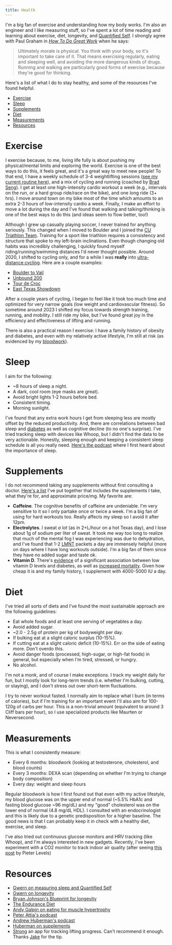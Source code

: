 ```yaml
---
title: Health
---
```

I'm a big fan of exercise and understanding how my body works. I'm also an engineer and I like measuring stuff, so I've spent a lot of time reading and learning about exercise, diet, longevity, and [Quantified Self](https://en.wikipedia.org/wiki/Quantified_self).
I strongly agree with Paul Graham in [*How To Do Great Work*](http://www.paulgraham.com/greatwork.html) when he says:
> Ultimately morale is physical. You think with your body, so it's important to take care of it. That means exercising regularly, eating and sleeping well, and avoiding the more dangerous kinds of drugs. Running and walking are particularly good forms of exercise because they're good for thinking.

Here's a list of what I do to stay healthy, and some of the resources I've found helpful.

- [Exercise](#exercise)
- [Sleep](#sleep)
- [Supplements](#supplements)
- [Diet](#diet)
- [Measurements](#measurements)
- [Resources](#resources)

# Exercise

I exercise because, to me, living life fully is about pushing my physical/mental limits and exploring the world. 
Exercise is one of the best ways to do this, it feels great, and it's a great way to meet new people! 
To that end, I have a weekly schedule of 3-4 weightlifting sessions ([see my current routine here](routine)), and a mix of cycling and running (coached by [Brad Seng](https://www.d3multisport.com/our-coaches/brad-seng)). 
I get at least one high-intensity cardio workout a week (e.g., intervals on the run, or a hard group ride/race on the bike), and one long ride (3+ hrs). 
I move around town on my bike most of the time which amounts to an extra 2-3 hours of low-intensity cardio a week.
Finally, I make an effort to move a lot during the day and I've found that walking and talking/thinking is one of the best ways to do this (and ideas seem to flow better, too!)    

Although I grew up casually playing soccer, I never trained for anything seriously. This changed when I moved to Boulder and I joined the [CU Triathlon Team](https://www.cutriathlon.com/). Training for a sport like triathlon requires a consistency and structure that spoke to my left-brain inclinations. Even though changing old habits was incredibly challenging, I quickly found myself riding/running/swimming distances I'd never thought possible. Around 2020, I shifted to cycling only, and for a while I was **really** into [ultra-distance cycling](https://en.wikipedia.org/wiki/Ultra-distance_cycling). Here are a couple examples: 
- [Boulder to Vail](https://www.strava.com/activities/7133415452)
- [Unbound 200](https://www.strava.com/activities/7256188457) 
- [Tour de Croc](https://www.strava.com/activities/7348087456)
- [East Texas Showdown](https://www.strava.com/activities/8737219081)

After a couple years of cycling, I began to feel like it took too much time and optimized for very narrow goals (low weight and cardiovascular fitness). 
So sometime around 2023 I shifted my focus towards strength training, running, and mobility.
I still ride my bike, but I've found great joy in the efficiency and effectiveness of lifting and running. 

There is also a practical reason I exercise: I have a family history of obesity and diabetes, and even with my relatively active lifestyle, I'm still at risk (as evidenced by my [bloodwork](#measurements)). 

<!-- Here's a list of people that have influenced my exercise journey: 
- Lachlan Morton. I still get goosebumps watching his Alt Tour video on the Dirty Kanza 200 (now Unbound Gravel).
- Anton Krupicka. A legit human that inpsired with his style and crazy mountain adventures.  
- Kurt Refsnider -->

# Sleep 

I aim for the following: 
* ~8 hours of sleep a night. 
* A dark, cool room (eye masks are great).
* Avoid bright lights 1-2 hours before bed. 
* Consistent timing. 
* Morning sunlight. 
  
I've found that any extra work hours I get from sleeping less are mostly offset by the reduced productivity. 
And, there are correlations between bad sleep and [diabetes](https://www.niddk.nih.gov/health-information/professionals/diabetes-discoveries-practice/the-impact-of-poor-sleep-on-type-2-diabetes) as well as cognitive decline (to no one's surprise). I've tried tracking sleep with devices like Whoop, but I didn't find the data to be very actionable. Honestly, sleeping enough and keeping a consistent sleep schedule is all you really need. [Here's the podcast](https://www.youtube.com/watch?v=gbQFSMayJxk) where I first heard about the importance of sleep. 

# Supplements

I do not recommend taking any supplements without first consulting a doctor. [Here's a list](https://docs.google.com/spreadsheets/d/1SLvUedtbfI9P0huaCIQEsxESnAF2JUXrzqLDqs1By6k/edit#gid=0) I've put together that includes the supplements I take, what they're for, and approximate price/mg. My favorite are: 
- **Caffeine**. The cognitive benefits of caffeine are undeniable. I'm very sensitive to it so I only partake once or twice a week. I'm a big fan of using for hard workouts too. Really affects my sleep so I avoid it after 12pm. 
- **Electrolytes**. I sweat *a lot* (as in 2+L/hour on a hot Texas day), and I lose about 1g of sodium per liter of sweat. It took me way too long to realize that much of the mental fog I was experiencing was due to dehydration, and I've found that 1-2 [LMNT](https://drinklmnt.com/) packets a day are immensely helpful (more on days where I have long workouts outside). I'm a big fan of them since they have no added sugar and taste ok. 
- **Vitamin D**. There's [evidence](https://www.ncbi.nlm.nih.gov/pmc/articles/PMC9671203/) of a significant association between low vitamin D levels and diabetes, as well as [increased mortality](https://gwern.net/longevity#vitamin-d). Given how cheap it is and my family history, I supplement with 4000-5000 IU a day.

# Diet 
I've tried all sorts of diets and I've found the most sustainable approach are the following guidelines:
- Eat whole foods and at least one serving of vegetables a day. 
- Avoid added sugar.
- ~2.0 - 2.5g of protein per kg of bodyweight per day.
- If bulking eat at a slight caloric surplus (10-15%).
- If cutting eat at a slight caloric deficit (10-15%). Err on the side of eating more. Don't overdo this. 
- Avoid danger foods (processed, high-sugar, or high-fat foods) in general, but especially when I'm tired, stressed, or hungry.
- No alcohol. 

I'm not a monk, and of course I make exceptions. I track my weight daily for fun, but I mostly look for long-term trends (i.e. whether I'm bulking, cutting, or staying), and I don't stress out over short-term fluctuations.

I try to never workout fasted. I normally aim to replace what I burn (in terms of calories), but if I'm training for an important event I'll also aim for 100-120g of carbs per hour. This is a non-trivial amount (equivalent to around 3 Cliff bars per hour), so I use specialized products like Maurten or Neversecond. 

# Measurements 

This is what I consistently measure: 
* Every 6 months: bloodwork (looking at testosterone, cholesterol, and blood counts)
* Every 3 months: DEXA scan (depending on whether I'm trying to change body composition)
* Every day: weight and sleep hours

Regular bloodwork is how I first found out that even with my active lifestyle, my blood glucose was on the upper end of normal (~5.5% HbA1c and fasting blood glucose ~96 mg/dL) and my "good" cholesterol was on the lower end of normal (4.8 mg/dL HDL). I consulted with an endocrinologist and this is likely due to a genetic predisposition for a higher baseline. The good news is that I can probably keep it in check with a healthy diet, exercise, and sleep.

I've also tried out continuous glucose monitors and HRV tracking (like Whoop), and I'm always interested in new gadgets. 
Recently, I've been experiment with a CO2 monitor to track indoor air quality (after seeing [this post](https://twitter.com/levelsio/status/1728730190182768803) by Pieter Levels) 

<!-- # Meditation 

WIP -->

# Resources
- [Gwern on measuring sleep and Quantified Self](https://gwern.net/zeo/zeo)
- [Gwern on longevity](https://gwern.net/longevity)
- [Bryan Johnson's Blueprint for longevity](https://blueprint.bryanjohnson.co/)
- [The Endurance Diet](https://www.amazon.com/Endurance-Diet-Discover-Greatest-Athletes/dp/0738218979)
- [Andy Galpin on eating for muscle hypertrophy](https://www.youtube.com/watch?v=0fCtyTChU_U)
- [Peter Attia's podcast](https://peterattiamd.com/podcast/)
- [Andrew Huberman's podcast](https://hubermanlab.com)
- [Huberman on supplements](https://www.youtube.com/watch?v=tLS6t3FVOTI)
- [Strong](https://www.strong.app/) an app for tracking lifting progress. Can't recommend it enough. Thanks [Jake](https://clearoboticslab.github.io/people/Jacob_Levy/index.html) for the tip. 